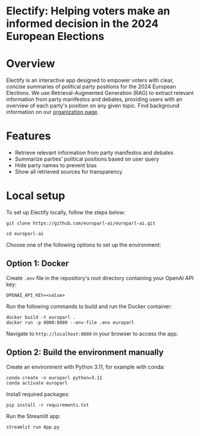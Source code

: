 # Electify: Helping voters make an informed decision in the 2024 European Elections

# Overview
Electify is an interactive app designed to empower voters with clear, concise summaries of political party positions for the 2024 European Elections. We use Retrieval-Augmented Generation (RAG) to extract relevant information from party manifestos and debates, providing users with an overview of each party's position on any given topic. Find background information on our [organization page](https://github.com/europarl-ai).

# Features
- Retrieve relevant information from party manifestos and debates
- Summarize parties' political positions based on user query
- Hide party names to prevent bias
- Show all retrieved sources for transparency

# Local setup
To set up Electify locally, follow the steps below:

```
git clone https://github.com/europarl-ai/europarl-ai.git

cd europarl-ai
```

Choose one of the following options to set up the environment:

## Option 1: Docker
Create `.env` file in the repository's root directory containing your OpenAI API key:
```
OPENAI_API_KEY=<value>
```

Run the following commands to build and run the Docker container:
```
docker build -t europarl .
docker run -p 8080:8080 --env-file .env europarl
```

Navigate to `http://localhost:8080` in your browser to access the app.

## Option 2: Build the environment manually

Create an environment with Python 3.11, for example with conda:
```
conda create -n europarl python=3.11
conda activate europarl
```

Install required packages:
```
pip install -r requirements.txt
```

Run the Streamlit app:
```
streamlit run App.py
```
